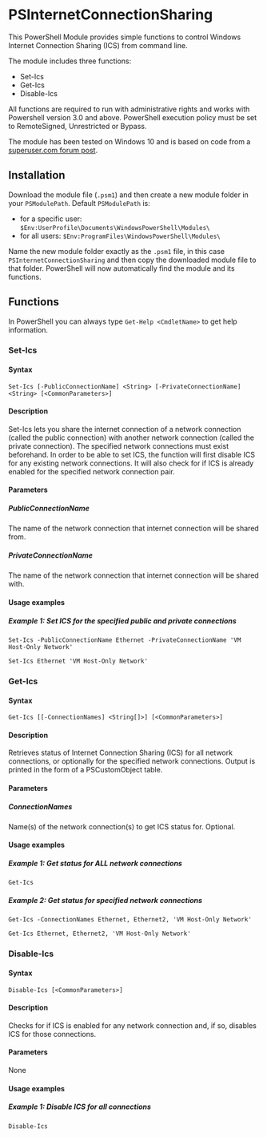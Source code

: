 # PSInternetConnectionSharing
This PowerShell Module provides simple functions to control Windows Internet Connection Sharing (ICS) from command line.

The module includes three functions:
* Set-Ics
* Get-Ics
* Disable-Ics 

All functions are required to run with administrative rights and works with Powershell version 3.0 and above. PowerShell execution policy must be set to RemoteSigned, Unrestricted or Bypass.

The module has been tested on Windows 10 and is based on code from a [superuser.com forum post](https://superuser.com/questions/470319/how-to-enable-internet-connection-sharing-using-command-line/649183).
## Installation
Download the module file (`.psm1`) and then create a new module folder in your `PSModulePath`. Default `PSModulePath` is:

- for a specific user: `$Env:UserProfile\Documents\WindowsPowerShell\Modules\`
- for all users: `$Env:ProgramFiles\WindowsPowerShell\Modules\`

Name the new module folder exactly as the `.psm1` file, in this case `PSInternetConnectionSharing` and then copy the downloaded module file to that folder. PowerShell will now automatically find the module and its functions.
## Functions
In PowerShell you can always type `Get-Help <CmdletName>` to get help information.
### Set-Ics
#### Syntax
```
Set-Ics [-PublicConnectionName] <String> [-PrivateConnectionName] <String> [<CommonParameters>]
```
#### Description
Set-Ics lets you share the internet connection of a network connection (called the public connection) with another network connection (called the private connection). The specified network connections must exist beforehand. In order to be able to set ICS, the function will first disable ICS for any existing network connections. It will also check for if ICS is already enabled for the specified network connection pair.
#### Parameters
##### PublicConnectionName
The name of the network connection that internet connection will be shared from.
##### PrivateConnectionName
The name of the network connection that internet connection will be shared with.
#### Usage examples
##### Example 1: Set ICS for the specified public and private connections
`Set-Ics -PublicConnectionName Ethernet -PrivateConnectionName 'VM Host-Only Network'`

`Set-Ics Ethernet 'VM Host-Only Network'`
### Get-Ics
#### Syntax
```
Get-Ics [[-ConnectionNames] <String[]>] [<CommonParameters>]
```
#### Description
Retrieves status of Internet Connection Sharing (ICS) for all network connections, or optionally for the specified network connections. Output is printed in the form of a PSCustomObject table.
#### Parameters
##### ConnectionNames
Name(s) of the network connection(s) to get ICS status for. Optional.
#### Usage examples
##### Example 1: Get status for ALL network connections
`Get-Ics`
##### Example 2: Get status for specified network connections
`Get-Ics -ConnectionNames Ethernet, Ethernet2, 'VM Host-Only Network'`

`Get-Ics Ethernet, Ethernet2, 'VM Host-Only Network'`
### Disable-Ics
#### Syntax
```
Disable-Ics [<CommonParameters>]
```
#### Description
Checks for if ICS is enabled for any network connection and, if so, disables ICS for those connections.
#### Parameters
None
#### Usage examples
##### Example 1: Disable ICS for all connections
`Disable-Ics`
